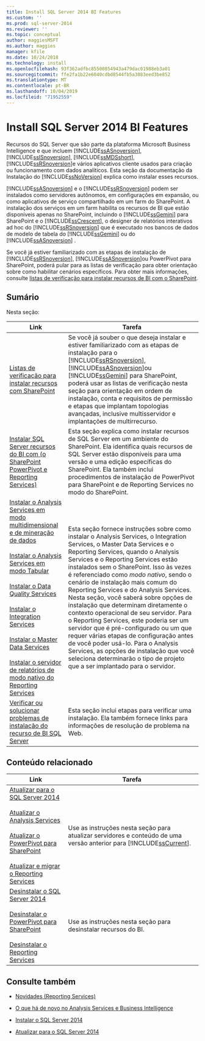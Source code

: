 ```yaml
---
title: Install SQL Server 2014 BI Features
ms.custom: ''
ms.prod: sql-server-2014
ms.reviewer: ''
ms.topic: conceptual
author: maggiesMSFT
ms.author: maggies
manager: kfile
ms.date: 10/24/2018
ms.technology: install
ms.openlocfilehash: 93f362adfbc85500854943a479dac01988eb3a01
ms.sourcegitcommit: ffe2fa1b22e6040cdbd8544fb5a3083eed3be852
ms.translationtype: MT
ms.contentlocale: pt-BR
ms.lasthandoff: 10/04/2019
ms.locfileid: "71952559"
---
```

# <a name="install-sql-server-2014-bi-features"></a>Install SQL Server 2014 BI Features

  Recursos do SQL Server que são parte da plataforma Microsoft Business Intelligence e que incluem [!INCLUDE[ssASnoversion](../../includes/ssasnoversion-md.md)], [!INCLUDE[ssISnoversion](../../includes/ssisnoversion-md.md)], [!INCLUDE[ssMDSshort](../../includes/ssmdsshort-md.md)], [!INCLUDE[ssRSnoversion](../../includes/ssrsnoversion-md.md)]e vários aplicativos cliente usados para criação ou funcionamento com dados analíticos. Esta seção da documentação da Instalação do [!INCLUDE[ssNoVersion](../../includes/ssnoversion-md.md)] explica como instalar esses recursos.  
  
 [!INCLUDE[ssASnoversion](../../includes/ssasnoversion-md.md)] e o [!INCLUDE[ssRSnoversion](../../includes/ssrsnoversion-md.md)] podem ser instalados como servidores autônomos, em configurações em expansão, ou como aplicativos de serviço compartilhado em um farm do SharePoint. A instalação dos serviços em um farm habilita os recursos de BI que estão disponíveis apenas no SharePoint, incluindo o [!INCLUDE[ssGemini](../../includes/ssgemini-md.md)] para SharePoint e o [!INCLUDE[ssCrescent](../../includes/sscrescent-md.md)], o designer de relatórios interativos ad hoc do [!INCLUDE[ssRSnoversion](../../includes/ssrsnoversion-md.md)] que é executado nos bancos de dados de modelo de tabela do [!INCLUDE[ssGemini](../../includes/ssgemini-md.md)] ou do [!INCLUDE[ssASnoversion](../../includes/ssasnoversion-md.md)] .  
  
 Se você já estiver familiarizado com as etapas de instalação de [!INCLUDE[ssRSnoversion](../../includes/ssrsnoversion-md.md)], [!INCLUDE[ssASnoversion](../../includes/ssasnoversion-md.md)]ou PowerPivot para SharePoint, poderá pular para as listas de verificação para obter orientação sobre como habilitar cenários específicos. Para obter mais informações, consulte [listas de verificação para instalar recursos de BI com o SharePoint](checklists-for-installing-bi-features-with-sharepoint.md).  
  
## <a name="contents"></a>Sumário

Nesta seção:
  
|Link|Tarefa|  
|----------|----------|  
|[Listas de verificação para instalar recursos com SharePoint](checklists-for-installing-bi-features-with-sharepoint.md)|Se você já souber o que deseja instalar e estiver familiarizado com as etapas de instalação para o [!INCLUDE[ssRSnoversion](../../includes/ssrsnoversion-md.md)], [!INCLUDE[ssASnoversion](../../includes/ssasnoversion-md.md)]ou [!INCLUDE[ssGemini](../../includes/ssgemini-md.md)] para SharePoint, poderá usar as listas de verificação nesta seção para orientação em ordem de instalação, conta e requisitos de permissão e etapas que implantam topologias avançadas, inclusive multisservidor e implantações de multirrecurso.|  
|[Instalar SQL Server recursos do BI com &#40;o SharePoint PowerPivot e Reporting Services&#41;](install-sql-server-bi-features-sharepoint-powerpivot-reporting-services.md)|Esta seção explica como instalar recursos de SQL Server em um ambiente do SharePoint. Ela identifica quais recursos de SQL Server estão disponíveis para uma versão e uma edição específicas do SharePoint. Ela também inclui procedimentos de instalação de PowerPivot para SharePoint e de Reporting Services no modo do SharePoint.|  
|[Instalar o Analysis Services em modo multidimensional e de mineração de dados](install-analysis-services-in-multidimensional-and-data-mining-mode.md)<br /><br /> [Instalar o Analysis Services em modo Tabular](https://docs.microsoft.com/analysis-services/instances/install-windows/install-analysis-services)<br /><br /> [Instalar o Data Quality Services](../../data-quality-services/install-windows/install-data-quality-services.md)<br /><br /> [Instalar o Integration Services](../../integration-services/install-windows/install-integration-services.md)<br /><br /> [Instalar o Master Data Services](../../master-data-services/install-windows/install-master-data-services.md)<br /><br /> [Instalar o servidor de relatórios de modo nativo do Reporting Services](../../reporting-services/install-windows/install-reporting-services-native-mode-report-server.md)|Esta seção fornece instruções sobre como instalar o Analysis Services, o Integration Services, o Master Data Services e o Reporting Services, quando o Analysis Services e o Reporting Services estão instalados sem o SharePoint. Isso às vezes é referenciado como *modo nativo*, sendo o cenário de instalação mais comum do Reporting Services e do Analysis Services. Nesta seção, você saberá sobre opções de instalação que determinam diretamente o contexto operacional de seu servidor. Para o Reporting Services, este poderia ser um servidor que é pré-configurado ou um que requer várias etapas de configuração antes de você poder usá-lo. Para o Analysis Services, as opções de instalação que você seleciona determinarão o tipo de projeto que a ser implantado para o servidor.|  
|[Verificar ou solucionar problemas de instalação do recurso de BI SQL Server](../../../2014/sql-server/install/verify-or-troubleshoot-sql-server-bi-feature-installation-problems.md)|Esta seção inclui etapas para verificar uma instalação. Ela também fornece links para informações de resolução de problema na Web.|  
  
## <a name="related-content"></a>Conteúdo relacionado  
  
|Link|Tarefa|  
|----------|----------|  
|[Atualizar para o SQL Server 2014](../../database-engine/install-windows/upgrade-sql-server.md)<br /><br /> [Atualizar o Analysis Services](../../database-engine/install-windows/upgrade-analysis-services.md)<br /><br /> [Atualizar o PowerPivot para SharePoint](../../database-engine/install-windows/upgrade-power-pivot-for-sharepoint.md)<br /><br /> [Atualizar e migrar o Reporting Services](../../reporting-services/install-windows/upgrade-and-migrate-reporting-services.md)|Use as instruções nesta seção para atualizar servidores e conteúdo de uma versão anterior para [!INCLUDE[ssCurrent](../../includes/sscurrent-md.md)].|  
|[Desinstalar o SQL Server 2014](uninstall-sql-server.md)<br /><br /> [Desinstalar o PowerPivot para SharePoint](../../../2014/sql-server/install/uninstall-power-pivot-for-sharepoint.md)<br /><br /> [Desinstalar o Reporting Services](../../../2014/sql-server/install/uninstall-reporting-services.md)|Use as instruções nesta seção para desinstalar recursos do BI.|  
  
## <a name="see-also"></a>Consulte também

* [Novidades &#40;Reporting Services&#41;](../../../2014/reporting-services/what-s-new-reporting-services.md)

* [O que há de novo no Analysis Services e Business Intelligence](https://docs.microsoft.com/analysis-services/what-s-new-in-analysis-services)

* [Instalar o SQL Server 2014](../../database-engine/install-windows/install-sql-server.md)

* [Atualizar para o SQL Server 2014](../../database-engine/install-windows/upgrade-sql-server.md)
